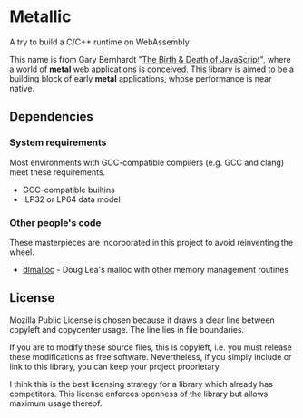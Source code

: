 Metallic
========
A try to build a C/C++ runtime on WebAssembly

This name is from Gary Bernhardt "[The Birth & Death of JavaScript][bdjs]",
where a world of **metal** web applications is conceived.  This library is
aimed to be a building block of early **metal** applications, whose performance
is near native.

[bdjs]: https://www.destroyallsoftware.com/talks/the-birth-and-death-of-javascript

Dependencies
------------
### System requirements ###
Most environments with GCC-compatible compilers (e.g. GCC and clang) meet these
requirements.

* GCC-compatible builtins
* ILP32 or LP64 data model

### Other people's code ###
These masterpieces are incorporated in this project to avoid reinventing the
wheel.

* [dlmalloc][dlm] - Doug Lea's malloc with other memory management routines

[dlm]: http://g.oswego.edu/dl/html/malloc.html

License
-------
Mozilla Public License is chosen because it draws a clear line between copyleft
and copycenter usage.  The line lies in file boundaries.

If you are to modify these source files, this is copyleft, i.e. you must
release these modifications as free software.  Nevertheless, if you simply
include or link to this library, you can keep your project proprietary.

I think this is the best licensing strategy for a library which already has
competitors.  This license enforces openness of the library but allows maximum
usage thereof.
